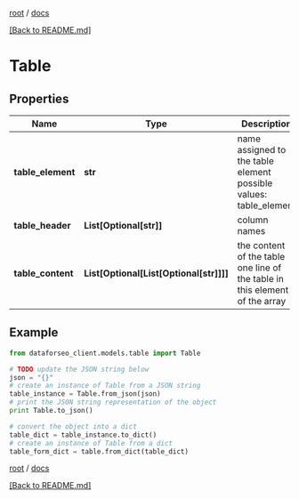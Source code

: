 [root](./../ "root") / [docs](./ "docs")

[[Back to README.md]](./../README.md "[Back to README.md]")

# Table

## Properties

Name | Type | Description | Notes
------------ | ------------- | ------------- | -------------
**table_element** | **str** | name assigned to the table element possible values: table_element | [optional]
**table_header** | **List[Optional[str]]** | column names | [optional]
**table_content** | **List[Optional[List[Optional[str]]]]** | the content of the table one line of the table in this element of the array | [optional]

## Example

```python
from dataforseo_client.models.table import Table

# TODO update the JSON string below
json = "{}"
# create an instance of Table from a JSON string
table_instance = Table.from_json(json)
# print the JSON string representation of the object
print Table.to_json()

# convert the object into a dict
table_dict = table_instance.to_dict()
# create an instance of Table from a dict
table_form_dict = table.from_dict(table_dict)
```

  

[root](./../ "root") / [docs](./ "docs")

[[Back to README.md]](./../README.md "[Back to README.md]")